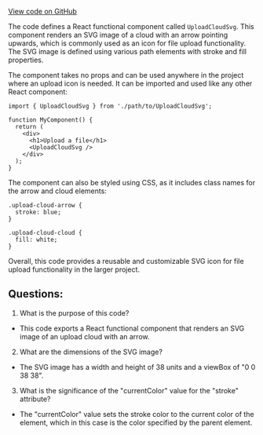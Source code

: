 [View code on GitHub](https://github.com/technologiestiftung/kulturdaten-frontend/blob/master/components/assets/UploadCloudSvg.tsx)

The code defines a React functional component called `UploadCloudSvg`. This component renders an SVG image of a cloud with an arrow pointing upwards, which is commonly used as an icon for file upload functionality. The SVG image is defined using various path elements with stroke and fill properties.

The component takes no props and can be used anywhere in the project where an upload icon is needed. It can be imported and used like any other React component:

```
import { UploadCloudSvg } from './path/to/UploadCloudSvg';

function MyComponent() {
  return (
    <div>
      <h1>Upload a file</h1>
      <UploadCloudSvg />
    </div>
  );
}
```

The component can also be styled using CSS, as it includes class names for the arrow and cloud elements:

```
.upload-cloud-arrow {
  stroke: blue;
}

.upload-cloud-cloud {
  fill: white;
}
```

Overall, this code provides a reusable and customizable SVG icon for file upload functionality in the larger project.
## Questions: 
 1. What is the purpose of this code?
- This code exports a React functional component that renders an SVG image of an upload cloud with an arrow.

2. What are the dimensions of the SVG image?
- The SVG image has a width and height of 38 units and a viewBox of "0 0 38 38".

3. What is the significance of the "currentColor" value for the "stroke" attribute?
- The "currentColor" value sets the stroke color to the current color of the element, which in this case is the color specified by the parent element.